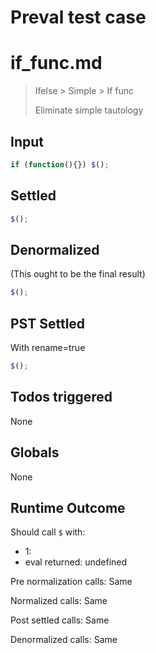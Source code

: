 # Preval test case

# if_func.md

> Ifelse > Simple > If func
>
> Eliminate simple tautology

## Input

`````js filename=intro
if (function(){}) $();
`````


## Settled


`````js filename=intro
$();
`````


## Denormalized
(This ought to be the final result)

`````js filename=intro
$();
`````


## PST Settled
With rename=true

`````js filename=intro
$();
`````


## Todos triggered


None


## Globals


None


## Runtime Outcome


Should call `$` with:
 - 1: 
 - eval returned: undefined

Pre normalization calls: Same

Normalized calls: Same

Post settled calls: Same

Denormalized calls: Same
